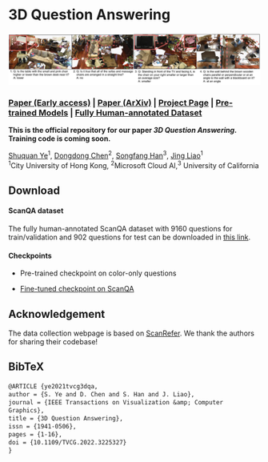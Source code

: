 # 3D Question Answering

![](imgs/fig1.png)

### [Paper (Early access)](https://doi.ieeecomputersociety.org/10.1109/TVCG.2022.3225327) | [Paper (ArXiv)](https://arxiv.org/abs/2112.08359v2) | [Project Page](https://shuquanye.com/3DQA_website/) | [Pre-trained Models]() | [Fully Human-annotated Dataset]()

**This is the official repository for our paper *3D Question Answering*. Training code is coming soon.**

[Shuquan Ye](https://shuquanye.com/)<sup>1</sup>,
[Dongdong Chen](https://www.dongdongchen.bid/)<sup>2</sup>,
[Songfang Han](http://hansf.me/)<sup>3</sup>,
[Jing Liao](https://liaojing.github.io/html/)<sup>1</sup> <br>
<sup>1</sup>City University of Hong Kong, <sup>2</sup>Microsoft Cloud AI,<sup>3</sup> University of California

## Download

#### ScanQA dataset

The fully human-annotated ScanQA dataset with 9160 questions for train/validation and 902 questions for test can be downloaded in [this link](https://portland-my.sharepoint.com/:u:/g/personal/shuquanye2-c_my_cityu_edu_hk/EY8dtda7VqJPhVs4sBvnnywBxn2qtWuADDVaVqvjHrQ8vw?e=ozl9Xf).

#### Checkpoints

- Pre-trained checkpoint on color-only questions

- [Fine-tuned checkpoint on ScanQA](https://portland-my.sharepoint.com/:u:/g/personal/shuquanye2-c_my_cityu_edu_hk/EfZBIfMOlMdOhipOwbCF6c8BvE_v1YA-1uqEQMnZbiWlIg?e=4TjS5O)

## Acknowledgement

The data collection webpage is based on [ScanRefer](https://daveredrum.github.io/ScanRefer/). We thank the authors for sharing their codebase!

## BibTeX

```
@ARTICLE {ye2021tvcg3dqa,
author = {S. Ye and D. Chen and S. Han and J. Liao},
journal = {IEEE Transactions on Visualization &amp; Computer Graphics},
title = {3D Question Answering},
issn = {1941-0506},
pages = {1-16},
doi = {10.1109/TVCG.2022.3225327}
}
```

